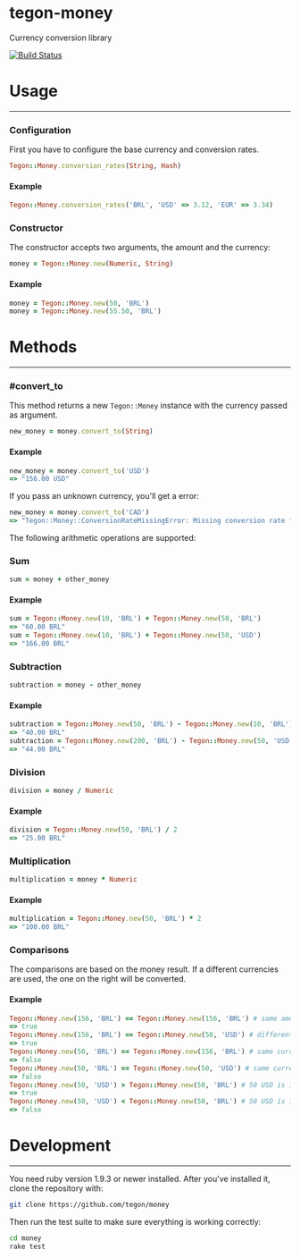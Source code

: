 # tegon-money
Currency conversion library

[![Build Status](https://travis-ci.org/tegon/money.svg?branch=master)](https://travis-ci.org/tegon/money)

# Usage
---

### Configuration

First you have to configure the base currency and conversion rates.

```ruby
Tegon::Money.conversion_rates(String, Hash)
```

#### Example

```ruby
Tegon::Money.conversion_rates('BRL', 'USD' => 3.12, 'EUR' => 3.34)
```

### Constructor

The constructor accepts two arguments, the amount and the currency:

```ruby
money = Tegon::Money.new(Numeric, String)
```

#### Example

```ruby
money = Tegon::Money.new(50, 'BRL')
money = Tegon::Money.new(55.50, 'BRL')
```

# Methods
---

### #convert_to

This method returns a new `Tegon::Money` instance with the currency passed as argument.

```ruby
new_money = money.convert_to(String)
```

#### Example

```ruby
new_money = money.convert_to('USD')
=> "156.00 USD"
```

If you pass an unknown currency, you'll get a error:

```ruby
new_money = money.convert_to('CAD')
=> "Tegon::Money::ConversionRateMissingError: Missing conversion rate for currency: CAD. Please set it using Tegon::Money.conversion_rates"
```

The following arithmetic operations are supported:

### Sum

```ruby
sum = money + other_money
```

#### Example

```ruby
sum = Tegon::Money.new(10, 'BRL') + Tegon::Money.new(50, 'BRL')
=> "60.00 BRL"
sum = Tegon::Money.new(10, 'BRL') + Tegon::Money.new(50, 'USD')
=> "166.00 BRL"
```

### Subtraction

```ruby
subtraction = money - other_money
```

#### Example

```ruby
subtraction = Tegon::Money.new(50, 'BRL') - Tegon::Money.new(10, 'BRL')
=> "40.00 BRL"
subtraction = Tegon::Money.new(200, 'BRL') - Tegon::Money.new(50, 'USD')
=> "44.00 BRL"
```

### Division

```ruby
division = money / Numeric
```

#### Example

```ruby
division = Tegon::Money.new(50, 'BRL') / 2
=> "25.00 BRL"
```

### Multiplication

```ruby
multiplication = money * Numeric
```

#### Example

```ruby
multiplication = Tegon::Money.new(50, 'BRL') * 2
=> "100.00 BRL"
```

### Comparisons

The comparisons are based on the money result. If a different currencies are used, the one on the right will be converted.


#### Example

```ruby
Tegon::Money.new(156, 'BRL') == Tegon::Money.new(156, 'BRL') # same amount, same currency, returns true
=> true
Tegon::Money.new(156, 'BRL') == Tegon::Money.new(50, 'USD') # different amount and currency, but 50 USD converted to BRL is 156, the result is true
=> true
Tegon::Money.new(50, 'BRL') == Tegon::Money.new(156, 'BRL') # same currency, different amount, returns false
=> false
Tegon::Money.new(50, 'BRL') == Tegon::Money.new(50, 'USD') # same currency, same amount, returns false (1 USD is 3.12 BRL)
=> false
Tegon::Money.new(50, 'USD') > Tegon::Money.new(50, 'BRL') # 50 USD is 156 BRL
=> true
Tegon::Money.new(50, 'USD') < Tegon::Money.new(50, 'BRL') # 50 USD is 156 BRL
=> false
```

# Development
---

You need ruby version 1.9.3 or newer installed. After you've installed it, clone the repository with:

```bash
git clone https://github.com/tegon/money
```

Then run the test suite to make sure everything is working correctly:

```bash
cd money
rake test
```
